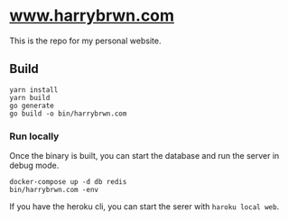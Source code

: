 # www.harrybrwn.com

This is the repo for my personal website.

## Build

```
yarn install
yarn build
go generate
go build -o bin/harrybrwn.com
```

### Run locally

Once the binary is built, you can start the database and run the server in debug
mode.

```
docker-compose up -d db redis
bin/harrybrwn.com -env
```

If you have the heroku cli, you can start the serer with `haroku local web`.

